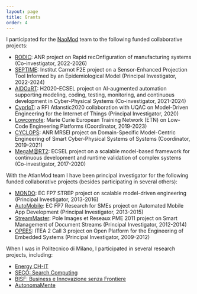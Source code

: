 ```yaml
---
layout: page
title: Grants
order: 4
---
```


I participated for the [NaoMod](https://naomod.github.io/) team to the following funded collaborative projects:

* [RODIC](https://rodic.ls2n.fr/): ANR project on Rapid recOnfiguration of manufacturing systems (Co-investigator, 2022-2026)
* [SEPTIME](https://www6.angers-nantes.inrae.fr/bioepar/Recherche/Projets-en-cours/SEPTIME): Institut Carnot F2E project on a Sensor-Enhanced Projection Tool Informed by an Epidemiological Model (Principal Investigator, 2022-2024)
* [AIDOaRT](https://www.aidoart.eu/): H2020-ECSEL project on AI-augmented automation supporting modeling, coding, testing, monitoring, and continuous development in Cyber-Physical Systems (Co-investigator, 2021-2024)
* [CyprIoT](https://github.com/atlanmod/CyprIoT): a RFI Atlanstic2020 collaboration with UQAC on Model-Driven Engineering for the Internet of Things (Principal Investigator, 2020)
* [Lowcomote](https://www.lowcomote.eu/): Marie Curie European Training Network (ETN) on Low-Code Engineering Platforms (Coordinator, 2019-2023)
* [CYCLOPS](http://massimotisi.github.io): ANR MRSEI project on Domain-Specific Model-Centric Engineering of Smart Cyber-Physical Systems of Systems (Coordinator, 2019-2021)
* [MegaM@RT2](https://megamart2-ecsel.eu/): ECSEL project on a scalable model-based framework for continuous development and runtime validation of complex systems (Co-investigator, 2017-2020)

With the AtlanMod team I have been principal investigator for the following funded collaborative projects (besides participating in several others):

* [MONDO](http://www.mondo-project.org/): EC FP7 STREP project on scalable model-driven engineering (Principal Investigator, 2013-2016)
* [AutoMobile](http://automobile.webratio.com/): EC FP7 Research for SMEs project on Automated Mobile App Development (Principal Investigator, 2013-2015)
* [StreamMaster](http://www.irccyn.ec-nantes.fr/fr/projets-ivc/projet-streammaster-ivc): Pole Images et Reseaux PME 2011 project on Smart Management of Document Streams (Principal Investigator, 2012-2014)
* [OPEES](https://itea3.org/project/opees.html): ITEA 2 Call 3 project on Open Platform for the Engineering of Embedded Systems (Principal Investigator, 2009-2012)

When I was in Politecnico di Milano, I participated in several research projects, including:

* [Energy CH-IT](http://www.fondazionepolitecnico.it/it/cosa-facciamo/progetti-di-innovazione/item/energy-ch-it-distretto-per-le-tecnologie-e-i-materiali-per-l-efficienza-energetica-dell-insubria)
* [SECO: Search Computing](https://cordis.europa.eu/project/rcn/88591/factsheet/en)
* [BISF: Business e Innovazione senza Frontiere](http://www.fondazionepolitecnico.it/it/cosa-facciamo/progetti-di-innovazione/item/bisf-business-e-innovazione-senza-frontiere)
* [AutonomaMente](http://autonomamente.como.polimi.it/index85f3.html?option=com_content&task=view&id=15&Itemid=16)